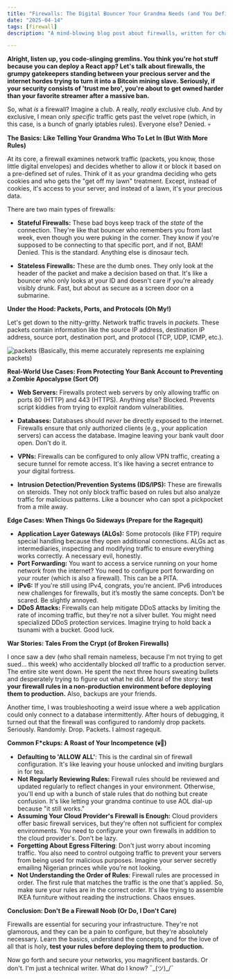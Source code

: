 ```yaml
---
title: "Firewalls: The Digital Bouncer Your Grandma Needs (and You Definitely Don't Understand)"
date: "2025-04-14"
tags: [firewall]
description: "A mind-blowing blog post about firewalls, written for chaotic Gen Z engineers who think they know everything but probably just copy-paste from Stack Overflow."

---
```


**Alright, listen up, you code-slinging gremlins. You think you're hot stuff because you can deploy a React app? Let's talk about firewalls, the grumpy gatekeepers standing between your precious server and the internet hordes trying to turn it into a Bitcoin mining slave. Seriously, if your security consists of 'trust me bro', you're about to get owned harder than your favorite streamer after a massive ban.**

So, what *is* a firewall? Imagine a club. A really, *really* exclusive club. And by exclusive, I mean only *specific* traffic gets past the velvet rope (which, in this case, is a bunch of gnarly iptables rules). Everyone else? Denied. 💀

**The Basics: Like Telling Your Grandma Who To Let In (But With More Rules)**

At its core, a firewall examines network traffic (packets, you know, those little digital envelopes) and decides whether to allow it or block it based on a pre-defined set of rules. Think of it as your grandma deciding who gets cookies and who gets the "get off my lawn" treatment. Except, instead of cookies, it's access to your server, and instead of a lawn, it's your precious data.

There are two main types of firewalls:

*   **Stateful Firewalls:** These bad boys keep track of the *state* of the connection. They're like that bouncer who remembers you from last week, even though you were puking in the corner. They know if you're supposed to be connecting to that specific port, and if not, BAM! Denied. This is the standard. Anything else is dinosaur tech.

*   **Stateless Firewalls:** These are the dumb ones. They only look at the header of the packet and make a decision based on that. It's like a bouncer who only looks at your ID and doesn't care if you're already visibly drunk. Fast, but about as secure as a screen door on a submarine.

**Under the Hood: Packets, Ports, and Protocols (Oh My!)**

Let's get down to the nitty-gritty. Network traffic travels in *packets*. These packets contain information like the source IP address, destination IP address, source port, destination port, and protocol (TCP, UDP, ICMP, etc.).

![packets](https://i.imgflip.com/5z6z71.jpg)
(Basically, this meme accurately represents me explaining packets)

**Real-World Use Cases: From Protecting Your Bank Account to Preventing a Zombie Apocalypse (Sort Of)**

*   **Web Servers:** Firewalls protect web servers by only allowing traffic on ports 80 (HTTP) and 443 (HTTPS). Anything else? Blocked. Prevents script kiddies from trying to exploit random vulnerabilities.

*   **Databases:** Databases should *never* be directly exposed to the internet. Firewalls ensure that only authorized clients (e.g., your application servers) can access the database. Imagine leaving your bank vault door open. Don't do it.

*   **VPNs:** Firewalls can be configured to only allow VPN traffic, creating a secure tunnel for remote access. It's like having a secret entrance to your digital fortress.

*   **Intrusion Detection/Prevention Systems (IDS/IPS):** These are firewalls on steroids. They not only block traffic based on rules but also analyze traffic for malicious patterns. Like a bouncer who can spot a pickpocket from a mile away.

**Edge Cases: When Things Go Sideways (Prepare for the Ragequit)**

*   **Application Layer Gateways (ALGs):** Some protocols (like FTP) require special handling because they open additional connections. ALGs act as intermediaries, inspecting and modifying traffic to ensure everything works correctly. A necessary evil, honestly.
*   **Port Forwarding:** You want to access a service running on your home network from the internet? You need to configure port forwarding on your router (which is also a firewall). This can be a PITA.
*   **IPv6:** If you're still using IPv4, congrats, you're ancient. IPv6 introduces new challenges for firewalls, but it’s mostly the same concepts. Don’t be scared. Be slightly annoyed.
*   **DDoS Attacks:** Firewalls can help mitigate DDoS attacks by limiting the rate of incoming traffic, but they're not a silver bullet. You might need specialized DDoS protection services. Imagine trying to hold back a tsunami with a bucket. Good luck.

**War Stories: Tales From the Crypt (of Broken Firewalls)**

I once saw a dev (who shall remain nameless, because I'm not trying to get sued… this week) who accidentally blocked *all* traffic to a production server. The entire site went down. He spent the next three hours sweating bullets and desperately trying to figure out what he did. Moral of the story: **test your firewall rules in a non-production environment before deploying them to production.** Also, backups are your friends.

Another time, I was troubleshooting a weird issue where a web application could only connect to a database intermittently. After hours of debugging, it turned out that the firewall was configured to randomly drop packets. Seriously. Randomly. Drop. Packets. I almost ragequit.

**Common F\*ckups: A Roast of Your Incompetence (💀🙏)**

*   **Defaulting to 'ALLOW ALL'**: This is the cardinal sin of firewall configuration. It's like leaving your house unlocked and inviting burglars in for tea.
*   **Not Regularly Reviewing Rules:** Firewall rules should be reviewed and updated regularly to reflect changes in your environment. Otherwise, you'll end up with a bunch of stale rules that do nothing but create confusion. It's like letting your grandma continue to use AOL dial-up because "it still works."
*   **Assuming Your Cloud Provider's Firewall is Enough:** Cloud providers offer basic firewall services, but they're often not sufficient for complex environments. You need to configure your own firewalls in addition to the cloud provider's. Don't be lazy.
*   **Forgetting About Egress Filtering**: Don't just worry about incoming traffic. You also need to control outgoing traffic to prevent your servers from being used for malicious purposes. Imagine your server secretly emailing Nigerian princes while you’re not looking.
*   **Not Understanding the Order of Rules**: Firewall rules are processed in order. The first rule that matches the traffic is the one that's applied. So, make sure your rules are in the correct order. It's like trying to assemble IKEA furniture without reading the instructions. Chaos ensues.

**Conclusion: Don't Be a Firewall Noob (Or Do, I Don't Care)**

Firewalls are essential for securing your infrastructure. They're not glamorous, and they can be a pain to configure, but they're absolutely necessary. Learn the basics, understand the concepts, and for the love of all that is holy, **test your rules before deploying them to production.**

Now go forth and secure your networks, you magnificent bastards. Or don't. I'm just a technical writer. What do I know? ¯\_(ツ)\_/¯
